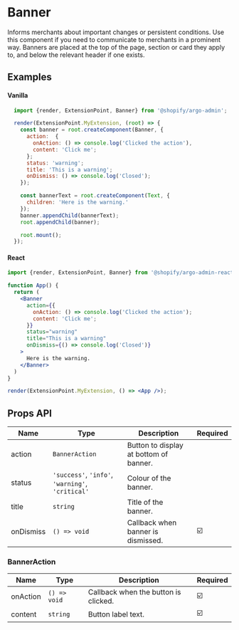 # Banner

Informs merchants about important changes or persistent conditions. Use this component if you need to communicate to merchants in a prominent way. Banners are placed at the top of the page, section or card they apply to, and below the relevant header if one exists.

## Examples

#### Vanilla

```js
  import {render, ExtensionPoint, Banner} from '@shopify/argo-admin';

  render(ExtensionPoint.MyExtension, (root) => {
    const banner = root.createComponent(Banner, {
      action:  {
        onAction: () => console.log('Clicked the action'),
        content: 'Click me';
      };
      status: 'warning';
      title: 'This is a warning';
      onDismiss: () => console.log('Closed');
    });

    const bannerText = root.createComponent(Text, {
      children: 'Here is the warning.'
    });
    banner.appendChild(bannerText);
    root.appendChild(banner);

    root.mount();
  });
```

#### React

```jsx
import {render, ExtensionPoint, Banner} from '@shopify/argo-admin-react';

function App() {
  return (
    <Banner
      action={{
        onAction: () => console.log('Clicked the action');
        content: 'Click me';
      }}
      status="warning"
      title="This is a warning"
      onDismiss={() => console.log('Closed')}
    >
      Here is the warning.
    </Banner>
  )
}

render(ExtensionPoint.MyExtension, () => <App />);
```

## Props API

| Name      | Type                                             | Description                            | Required |
| --------- | ------------------------------------------------ | -------------------------------------- | -------- |
| action    | `BannerAction`                                   | Button to display at bottom of banner. |          |
| status    | `'success'`, `'info'`, `'warning'`, `'critical'` | Colour of the banner.                  |          |
| title     | `string`                                         | Title of the banner.                   |          |
| onDismiss | `() => void`                                     | Callback when banner is dismissed.     | ☑️       |

### BannerAction

| Name     | Type         | Description                          | Required |
| -------- | ------------ | ------------------------------------ | -------- |
| onAction | `() => void` | Callback when the button is clicked. | ☑️       |
| content  | `string`     | Button label text.                   | ☑️       |
